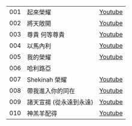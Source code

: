 ||||
|--|--|--|
| 001 | 起來榮耀 | [Youtube](https://www.youtube.com/watch?v=w190HBulPJ4) |
| 002 | 將天敞開 | [Youtube](https://www.youtube.com/watch?v=OVUPLFLdmpE) |
| 003 | 尊貴 何等尊貴 | [Youtube](https://www.youtube.com/watch?v=LoZmJyKZITk) |
| 004 | 以馬內利 | [Youtube](https://www.youtube.com/watch?v=6hZyvnJn-R4) |
| 005 | 我的榮耀 | [Youtube]() |
| 006 | 哈利路亞 | |
| 007 | Shekinah 榮耀 | [Youtube](https://www.youtube.com/watch?v=S92yl-4TyoA) |
| 008 | 帶我進入你的同在 | [Youtube](https://www.youtube.com/watch?v=Of6FBmCRRnE) |
| 009 | 諸天宣揚 (從永遠到永遠) | [Youtube](https://www.youtube.com/watch?v=S2vASof_qYM) |
| 010 | 神羔羊配得 | [Youtube](https://www.youtube.com/watch?v=mm5mRx-fCtE) |
